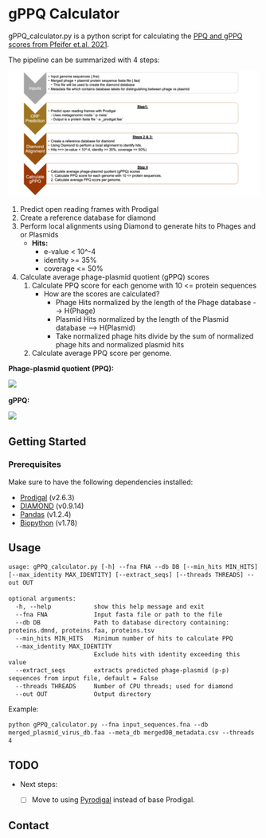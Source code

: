 # gPPQ Calculator

gPPQ_calculator.py is a python script for calculating the [PPQ and gPPQ scores from Pfeifer et.al. 2021](https://academic.oup.com/nar/article/49/5/2655/6137301).


The pipeline can be summarized with 4 steps: 

![](gppq_pipeline.png)


1. Predict open reading frames with Prodigal
2. Create a reference database for diamond
3. Perform local alignments using Diamond to generate hits to Phages and or Plasmids
    - **Hits:**
        - e-value < 10^-4
        - identity >= 35%
        - coverage <= 50%
4. Calculate average phage-plasmid quotient (gPPQ) scores
    1. Calculate PPQ score for each genome with 10 <= protein sequences
        - How are the scores are calculated?
          - Phage Hits normalized by the length of the Phage database --> H(Phage) 
          - Plasmid Hits normalized by the length of the Plasmid database --> H(Plasmid)
          - Take normalized phage hits divide by the sum of normalized phage hits and normalized plasmid hits
    2. Calculate average PPQ score per genome.

**Phage-plasmid quotient (PPQ):**

<img src="https://render.githubusercontent.com/render/math?math=\large PPQ = \frac{\frac{H(Phages)}{length(Phage \, Database)}}{\frac{H(Phages)}{length(Phage \, Database)} %2B \frac{H(Plasmids)}{length(Plasmid \, Database)}}">


**gPPQ:**

<img src="https://render.githubusercontent.com/render/math?math=\large gPPQ = \frac{\sum Phage \, PPQs}{\sum Phage \, PPQs \> %2B \sum Plasmid \, PPQs}">


## Getting Started

### Prerequisites

Make sure to have the following dependencies installed:
- [Prodigal](https://github.com/hyattpd/Prodigal) (v2.6.3)
- [DIAMOND](https://github.com/bbuchfink/diamond) (v0.9.14)
- [Pandas](https://pandas.pydata.org) (v1.2.4)
- [Biopython](https://github.com/biopython/biopython) (v1.78)

## Usage

    usage: gPPQ_calculator.py [-h] --fna FNA --db DB [--min_hits MIN_HITS] [--max_identity MAX_IDENTITY] [--extract_seqs] [--threads THREADS] --out OUT

    optional arguments:
      -h, --help            show this help message and exit
      --fna FNA             Input fasta file or path to the file
      --db DB               Path to database directory containing: proteins.dmnd, proteins.faa, proteins.tsv
      --min_hits MIN_HITS   Minimum number of hits to calculate PPQ
      --max_identity MAX_IDENTITY
                            Exclude hits with identity exceeding this value
      --extract_seqs        extracts predicted phage-plasmid (p-p) sequences from input file, default = False
      --threads THREADS     Number of CPU threads; used for diamond
      --out OUT             Output directory


 
Example:

    python gPPQ_calculator.py --fna input_sequences.fna --db merged_plasmid_virus_db.faa --meta_db mergedDB_metadata.csv --threads 4





## TODO
- Next steps:

    - [ ] Move to using [Pyrodigal](https://github.com/althonos/pyrodigal) instead of base Prodigal.



## Contact



